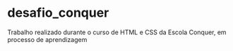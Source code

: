 # desafio_conquer
Trabalho realizado durante o curso de HTML e CSS da Escola Conquer, em processo de aprendizagem
